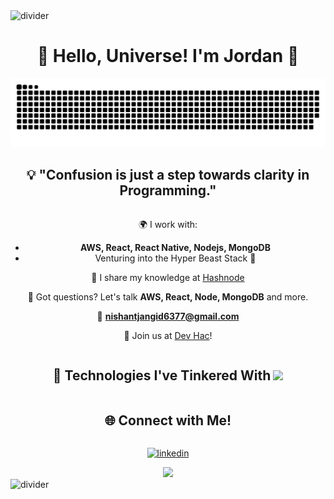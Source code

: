 <img src="https://user-images.githubusercontent.com/73097560/115834477-dbab4500-a447-11eb-908a-139a6edaec5c.gif" alt="divider">

<div align="center">
  <h1 style="display: inline-block">🚀 Hello, Universe! I'm Jordan 👋</h1>
  <img src="https://github.com/1999AZZAR/1999AZZAR/blob/main/resources/img/grid-snake.svg" alt="snake">
  <h2 style="display: inline-block">💡 "Confusion is just a step towards clarity in Programming."</h2>
  
  🌍 I work with:
  - **AWS, React, React Native, Nodejs, MongoDB** 
  - Venturing into the Hyper Beast Stack 🦄
  
  📖 I share my knowledge at [Hashnode](https://1010nishant.hashnode.dev/)
  
  🎤 Got questions? Let's talk **AWS, React, Node, MongoDB** and more.
  
  💌 **nishantjangid6377@gmail.com**
  
  🎉 Join us at [Dev Hac](https://discord.com/invite/p4TWyft886)!
  
  <h2 style="display: inline-block">🔧 Technologies I've Tinkered With</h2>
  <a href="https://skillicons.dev">
    <img src="https://skillicons.dev/icons?i=git,aws,bootstrap,c,cpp,css,discord,docker,dynamodb,express,figma,firebase,github,html,idea,java,js,kotlin,linux,md,materialui,mongodb,mysql,nextjs,nodejs,postman,py,react,redux,tailwind,ts,vscode&perline=14">
  </a>
  
  <h2 style="display: inline-block">🌐 Connect with Me!</h2>
  <p>
    <a href="https://www.linkedin.com/in/jordandyee/"><img src="https://user-images.githubusercontent.com/88904952/234979284-68c11d7f-1acc-4f0c-ac78-044e1037d7b0.png" alt="linkedin" height="50" width="50"></a>
    <!-- ... other icons ... -->
  </p>
  
  <img src="https://visitcount.itsvg.in/api?id=1010nishant&icon=3&color=6">
</div>

<img src="https://user-images.githubusercontent.com/73097560/115834477-dbab4500-a447-11eb-908a-139a6edaec5c.gif" alt="divider">
